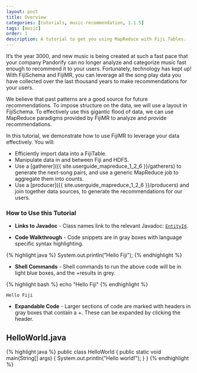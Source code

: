 ```yaml
---
layout: post
title: Overview
categories: [tutorials, music-recommendation, 1.1.5]
tags: [music]
order: 1
description: A tutorial to get you using MapReduce with Fiji Tables.
---
```


It’s the year 3000, and new music is being created at such a fast pace that your company Pandorify
can no longer analyze and categorize music fast enough to recommend it to your users.  Fortunately,
technology has kept up! With FijiSchema and FijiMR, you can leverage all the song play data you have
collected over the last thousand years to make recommendations for your users.

We believe that past patterns are a good source for future recommendations. To impose structure on
the data, we will use a layout in FijiSchema. To effectively use this gigantic flood of data, we
can use MapReduce paradigms provided by FijiMR to analyze and provide recommendations.

In this tutorial, we demonstrate how to use FijiMR to leverage your data effectively. You will:

* Efficiently import data into a FijiTable.
* Manipulate data in and between Fiji and HDFS.
* Use a [gatherer]({{ site.userguide_mapreduce_1_2_6 }}/gatherers) to generate the next-song pairs,
  and use a generic MapReduce job to aggregate them into counts.
* Use a [producer]({{ site.userguide_mapreduce_1_2_6 }}/producers) and join together data sources, to
  generate the recommendations for our users.


### How to Use this Tutorial

* **Links to Javadoc** - Class names link to the relevant Javadoc:
[`EntityId`]({{site.api_schema_1_4_0}}/EntityId.html).

* **Code Walkthrough** - Code snippets are in gray boxes with language specific syntax highlighting.

{% highlight java %}
System.out.println("Hello Fiji");
{% endhighlight %}

* **Shell Commands** - Shell commands to run the above code will be in light blue boxes, and the
+results in grey.

<div class="userinput">
{% highlight bash %}
echo "Hello Fiji"
{% endhighlight %}
</div>

    Hello Fiji

* **Expandable Code** - Larger sections of code are marked with headers in gray boxes that contain a
+. These can be expanded by clicking the header.

<div id="accordion-container">
  <h2 class="accordion-header"> HelloWorld.java </h2>
     <div class="accordion-content">
{% highlight java %}
public class HelloWorld {
  public static void main(String[] args) {
    System.out.println("Hello world!");
  }
}
{% endhighlight %}
  </div>
</div>
